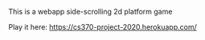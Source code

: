 This is a webapp side-scrolling 2d platform game

Play it here: https://cs370-project-2020.herokuapp.com/
